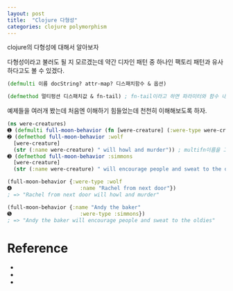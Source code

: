 ```yaml
---
layout: post
title:  "Clojure 다형성"
categories: clojure polymorphism
---
```


clojure의 다형성에 대해서 알아보자

다형성이라고 불러도 될 지 모르겠는데 약간 디자인 패턴 중 하나인 팩토리 패턴과 유사하다고도 볼 수 있겠다.

```clojure
(defmulti 이름 docString? attr-map? 디스패치함수 & 옵션)

(defmethod 멀티펑션 디스패치값 & fn-tail) ; fn-tail이라고 하면 파라미터와 함수 내용을 말하는 것으로 확인
```

예제들을 여러개 봤는데 처음엔 이해하기 힘들었는데 천천히 이해해보도록 하자.

```clojure
(ns were-creatures)
➊ (defmulti full-moon-behavior (fn [were-creature] (:were-type were-creature))) ; multifn 함수 이름과 함수 내용을 정의했다
➋ (defmethod full-moon-behavior :wolf
  [were-creature]
  (str (:name were-creature) " will howl and murder")) ; multifn이름을 그대로 쓰고 두번째 인자는 파라미터로 받은 후 디스패치 함수의 실행 결과값이 :wolf와 대응되는지 확인하는 인자, 그리고 그게 대응된다면 마지막에 fn-tail이 호출된다
➌ (defmethod full-moon-behavior :simmons
  [were-creature]
  (str (:name were-creature) " will encourage people and sweat to the oldies"))

(full-moon-behavior {:were-type :wolf
➍                      :name "Rachel from next door"})
; => "Rachel from next door will howl and murder"

(full-moon-behavior {:name "Andy the baker"
➎                      :were-type :simmons})
; => "Andy the baker will encourage people and sweat to the oldies"
```

# Reference
- [brave clojure multimethods]:(https://www.braveclojure.com/multimethods-records-protocols/)
- [defmulti]:(https://clojuredocs.org/clojure.core/defmulti)
- [defmethod]:(https://clojuredocs.org/clojure.core/defmethod)
